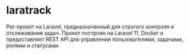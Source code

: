 # laratrack
Pet-проект на Laravel, предназначенный для строгого контроля и отслеживания задач. Проект построен на Laravel 11, Docker и предоставляет REST API для управления пользователями, задачами, ролями и статусами.
